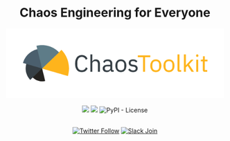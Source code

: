 <h1 align="center">Chaos Engineering for Everyone</h1>

<p align="center">
    <img width="750" src="https://github.com/chaostoolkit/.github/raw/main/assets/logo.png" alt="logo">
</p>

<div align="center">
  <img src="https://img.shields.io/pypi/pyversions/chaostoolkit.svg?color=feb41c&style=for-the-badge" />
	<a href="https://github.com/chaostoolkit/chaostoolkit/releases" target="_blank"><img src="https://img.shields.io/github/v/release/chaostoolkit/chaostoolkit?color=feb41c&style=for-the-badge" /></a>
	<img alt="PyPI - License" src="https://img.shields.io/pypi/l/chaostoolkit?color=feb41c&style=for-the-badge">
</div><br />

<div align="center">

[![Twitter Follow](https://img.shields.io/twitter/follow/chaostoolkit?color=5e7c88&style=for-the-badge)](https://twitter.com/chaostoolkit)
[![Slack Join](https://img.shields.io/badge/Slack-Join-_?color=5e7c88&style=for-the-badge)](https://join.slack.com/t/chaostoolkit/shared_invite/zt-22c5isqi9-3YjYzucVTNFFVIG~Kzns8g)
	
</div>

<!--START_SECTION:waka-->

<!--END_SECTION:waka-->
